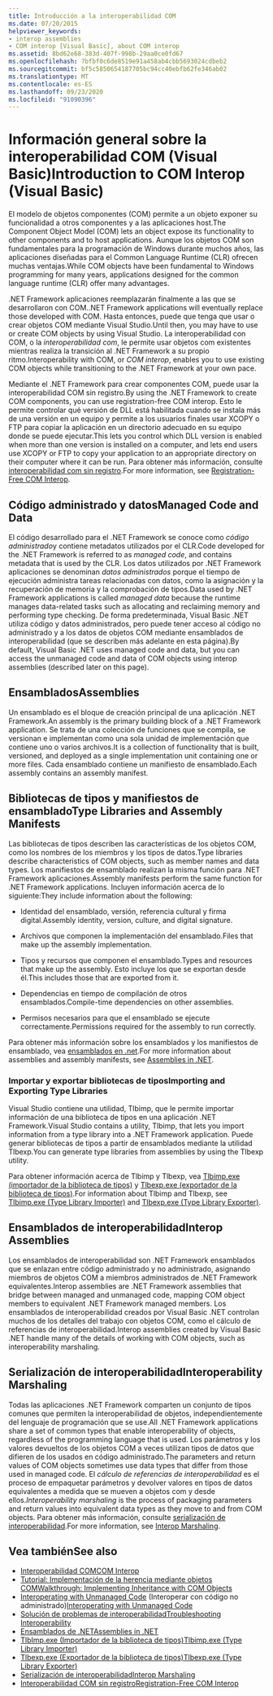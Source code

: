 ```yaml
---
title: Introducción a la interoperabilidad COM
ms.date: 07/20/2015
helpviewer_keywords:
- interop assemblies
- COM interop [Visual Basic], about COM interop
ms.assetid: 8bd62e68-383d-407f-998b-29aa0ce0fd67
ms.openlocfilehash: 7bfbf0c6de8519e91a458ab4cbb5693024cdbeb2
ms.sourcegitcommit: bf5c5850654187705bc94cc40ebfb62fe346ab02
ms.translationtype: MT
ms.contentlocale: es-ES
ms.lasthandoff: 09/23/2020
ms.locfileid: "91090396"
---
```

# <a name="introduction-to-com-interop-visual-basic"></a><span data-ttu-id="72b28-102">Información general sobre la interoperabilidad COM (Visual Basic)</span><span class="sxs-lookup"><span data-stu-id="72b28-102">Introduction to COM Interop (Visual Basic)</span></span>

<span data-ttu-id="72b28-103">El modelo de objetos componentes (COM) permite a un objeto exponer su funcionalidad a otros componentes y a las aplicaciones host.</span><span class="sxs-lookup"><span data-stu-id="72b28-103">The Component Object Model (COM) lets an object expose its functionality to other components and to host applications.</span></span> <span data-ttu-id="72b28-104">Aunque los objetos COM son fundamentales para la programación de Windows durante muchos años, las aplicaciones diseñadas para el Common Language Runtime (CLR) ofrecen muchas ventajas.</span><span class="sxs-lookup"><span data-stu-id="72b28-104">While COM objects have been fundamental to Windows programming for many years, applications designed for the common language runtime (CLR) offer many advantages.</span></span>  
  
 <span data-ttu-id="72b28-105">.NET Framework aplicaciones reemplazarán finalmente a las que se desarrollaron con COM.</span><span class="sxs-lookup"><span data-stu-id="72b28-105">.NET Framework applications will eventually replace those developed with COM.</span></span> <span data-ttu-id="72b28-106">Hasta entonces, puede que tenga que usar o crear objetos COM mediante Visual Studio.</span><span class="sxs-lookup"><span data-stu-id="72b28-106">Until then, you may have to use or create COM objects by using Visual Studio.</span></span> <span data-ttu-id="72b28-107">La interoperabilidad con COM, o la *interoperabilidad com*, le permite usar objetos com existentes mientras realiza la transición al .NET Framework a su propio ritmo.</span><span class="sxs-lookup"><span data-stu-id="72b28-107">Interoperability with COM, or *COM interop*, enables you to use existing COM objects while transitioning to the .NET Framework at your own pace.</span></span>  
  
 <span data-ttu-id="72b28-108">Mediante el .NET Framework para crear componentes COM, puede usar la interoperabilidad COM sin registro.</span><span class="sxs-lookup"><span data-stu-id="72b28-108">By using the .NET Framework to create COM components, you can use registration-free COM interop.</span></span> <span data-ttu-id="72b28-109">Esto le permite controlar qué versión de DLL está habilitada cuando se instala más de una versión en un equipo y permite a los usuarios finales usar XCOPY o FTP para copiar la aplicación en un directorio adecuado en su equipo donde se puede ejecutar.</span><span class="sxs-lookup"><span data-stu-id="72b28-109">This lets you control which DLL version is enabled when more than one version is installed on a computer, and lets end users use XCOPY or FTP to copy your application to an appropriate directory on their computer where it can be run.</span></span> <span data-ttu-id="72b28-110">Para obtener más información, consulte [interoperabilidad com sin registro](../../../framework/interop/registration-free-com-interop.md).</span><span class="sxs-lookup"><span data-stu-id="72b28-110">For more information, see [Registration-Free COM Interop](../../../framework/interop/registration-free-com-interop.md).</span></span>  
  
## <a name="managed-code-and-data"></a><span data-ttu-id="72b28-111">Código administrado y datos</span><span class="sxs-lookup"><span data-stu-id="72b28-111">Managed Code and Data</span></span>  

 <span data-ttu-id="72b28-112">El código desarrollado para el .NET Framework se conoce como *código administrado*y contiene metadatos utilizados por el CLR.</span><span class="sxs-lookup"><span data-stu-id="72b28-112">Code developed for the .NET Framework is referred to as *managed code*, and contains metadata that is used by the CLR.</span></span> <span data-ttu-id="72b28-113">Los datos utilizados por .NET Framework aplicaciones se denominan *datos administrados* porque el tiempo de ejecución administra tareas relacionadas con datos, como la asignación y la recuperación de memoria y la comprobación de tipos.</span><span class="sxs-lookup"><span data-stu-id="72b28-113">Data used by .NET Framework applications is called *managed data* because the runtime manages data-related tasks such as allocating and reclaiming memory and performing type checking.</span></span> <span data-ttu-id="72b28-114">De forma predeterminada, Visual Basic .NET utiliza código y datos administrados, pero puede tener acceso al código no administrado y a los datos de objetos COM mediante ensamblados de interoperabilidad (que se describen más adelante en esta página).</span><span class="sxs-lookup"><span data-stu-id="72b28-114">By default, Visual Basic .NET uses managed code and data, but you can access the unmanaged code and data of COM objects using interop assemblies (described later on this page).</span></span>  
  
## <a name="assemblies"></a><span data-ttu-id="72b28-115">Ensamblados</span><span class="sxs-lookup"><span data-stu-id="72b28-115">Assemblies</span></span>  

 <span data-ttu-id="72b28-116">Un ensamblado es el bloque de creación principal de una aplicación .NET Framework.</span><span class="sxs-lookup"><span data-stu-id="72b28-116">An assembly is the primary building block of a .NET Framework application.</span></span> <span data-ttu-id="72b28-117">Se trata de una colección de funciones que se compila, se versionan e implementan como una sola unidad de implementación que contiene uno o varios archivos.</span><span class="sxs-lookup"><span data-stu-id="72b28-117">It is a collection of functionality that is built, versioned, and deployed as a single implementation unit containing one or more files.</span></span> <span data-ttu-id="72b28-118">Cada ensamblado contiene un manifiesto de ensamblado.</span><span class="sxs-lookup"><span data-stu-id="72b28-118">Each assembly contains an assembly manifest.</span></span>  
  
## <a name="type-libraries-and-assembly-manifests"></a><span data-ttu-id="72b28-119">Bibliotecas de tipos y manifiestos de ensamblado</span><span class="sxs-lookup"><span data-stu-id="72b28-119">Type Libraries and Assembly Manifests</span></span>  

 <span data-ttu-id="72b28-120">Las bibliotecas de tipos describen las características de los objetos COM, como los nombres de los miembros y los tipos de datos.</span><span class="sxs-lookup"><span data-stu-id="72b28-120">Type libraries describe characteristics of COM objects, such as member names and data types.</span></span> <span data-ttu-id="72b28-121">Los manifiestos de ensamblado realizan la misma función para .NET Framework aplicaciones.</span><span class="sxs-lookup"><span data-stu-id="72b28-121">Assembly manifests perform the same function for .NET Framework applications.</span></span> <span data-ttu-id="72b28-122">Incluyen información acerca de lo siguiente:</span><span class="sxs-lookup"><span data-stu-id="72b28-122">They include information about the following:</span></span>  
  
- <span data-ttu-id="72b28-123">Identidad del ensamblado, versión, referencia cultural y firma digital.</span><span class="sxs-lookup"><span data-stu-id="72b28-123">Assembly identity, version, culture, and digital signature.</span></span>  
  
- <span data-ttu-id="72b28-124">Archivos que componen la implementación del ensamblado.</span><span class="sxs-lookup"><span data-stu-id="72b28-124">Files that make up the assembly implementation.</span></span>  
  
- <span data-ttu-id="72b28-125">Tipos y recursos que componen el ensamblado.</span><span class="sxs-lookup"><span data-stu-id="72b28-125">Types and resources that make up the assembly.</span></span> <span data-ttu-id="72b28-126">Esto incluye los que se exportan desde él.</span><span class="sxs-lookup"><span data-stu-id="72b28-126">This includes those that are exported from it.</span></span>  
  
- <span data-ttu-id="72b28-127">Dependencias en tiempo de compilación de otros ensamblados.</span><span class="sxs-lookup"><span data-stu-id="72b28-127">Compile-time dependencies on other assemblies.</span></span>  
  
- <span data-ttu-id="72b28-128">Permisos necesarios para que el ensamblado se ejecute correctamente.</span><span class="sxs-lookup"><span data-stu-id="72b28-128">Permissions required for the assembly to run correctly.</span></span>  
  
 <span data-ttu-id="72b28-129">Para obtener más información sobre los ensamblados y los manifiestos de ensamblado, vea [ensamblados en .net](../../../standard/assembly/index.md).</span><span class="sxs-lookup"><span data-stu-id="72b28-129">For more information about assemblies and assembly manifests, see [Assemblies in .NET](../../../standard/assembly/index.md).</span></span>  
  
### <a name="importing-and-exporting-type-libraries"></a><span data-ttu-id="72b28-130">Importar y exportar bibliotecas de tipos</span><span class="sxs-lookup"><span data-stu-id="72b28-130">Importing and Exporting Type Libraries</span></span>  

 <span data-ttu-id="72b28-131">Visual Studio contiene una utilidad, Tlbimp, que le permite importar información de una biblioteca de tipos en una aplicación .NET Framework.</span><span class="sxs-lookup"><span data-stu-id="72b28-131">Visual Studio contains a utility, Tlbimp, that lets you import information from a type library into a .NET Framework application.</span></span> <span data-ttu-id="72b28-132">Puede generar bibliotecas de tipos a partir de ensamblados mediante la utilidad Tlbexp.</span><span class="sxs-lookup"><span data-stu-id="72b28-132">You can generate type libraries from assemblies by using the Tlbexp utility.</span></span>  
  
 <span data-ttu-id="72b28-133">Para obtener información acerca de Tlbimp y Tlbexp, vea [Tlbimp.exe (importador de la biblioteca de tipos)](../../../framework/tools/tlbimp-exe-type-library-importer.md) y [Tlbexp.exe (exportador de la biblioteca de tipos)](../../../framework/tools/tlbexp-exe-type-library-exporter.md).</span><span class="sxs-lookup"><span data-stu-id="72b28-133">For information about Tlbimp and Tlbexp, see [Tlbimp.exe (Type Library Importer)](../../../framework/tools/tlbimp-exe-type-library-importer.md) and [Tlbexp.exe (Type Library Exporter)](../../../framework/tools/tlbexp-exe-type-library-exporter.md).</span></span>  
  
## <a name="interop-assemblies"></a><span data-ttu-id="72b28-134">Ensamblados de interoperabilidad</span><span class="sxs-lookup"><span data-stu-id="72b28-134">Interop Assemblies</span></span>  

 <span data-ttu-id="72b28-135">Los ensamblados de interoperabilidad son .NET Framework ensamblados que se enlazan entre código administrado y no administrado, asignando miembros de objetos COM a miembros administrados de .NET Framework equivalentes.</span><span class="sxs-lookup"><span data-stu-id="72b28-135">Interop assemblies are .NET Framework assemblies that bridge between managed and unmanaged code, mapping COM object members to equivalent .NET Framework managed members.</span></span> <span data-ttu-id="72b28-136">Los ensamblados de interoperabilidad creados por Visual Basic .NET controlan muchos de los detalles del trabajo con objetos COM, como el cálculo de referencias de interoperabilidad.</span><span class="sxs-lookup"><span data-stu-id="72b28-136">Interop assemblies created by Visual Basic .NET handle many of the details of working with COM objects, such as interoperability marshaling.</span></span>  
  
## <a name="interoperability-marshaling"></a><span data-ttu-id="72b28-137">Serialización de interoperabilidad</span><span class="sxs-lookup"><span data-stu-id="72b28-137">Interoperability Marshaling</span></span>  

 <span data-ttu-id="72b28-138">Todas las aplicaciones .NET Framework comparten un conjunto de tipos comunes que permiten la interoperabilidad de objetos, independientemente del lenguaje de programación que se use.</span><span class="sxs-lookup"><span data-stu-id="72b28-138">All .NET Framework applications share a set of common types that enable interoperability of objects, regardless of the programming language that is used.</span></span> <span data-ttu-id="72b28-139">Los parámetros y los valores devueltos de los objetos COM a veces utilizan tipos de datos que difieren de los usados en código administrado.</span><span class="sxs-lookup"><span data-stu-id="72b28-139">The parameters and return values of COM objects sometimes use data types that differ from those used in managed code.</span></span> <span data-ttu-id="72b28-140">El *cálculo de referencias de interoperabilidad* es el proceso de empaquetar parámetros y devolver valores en tipos de datos equivalentes a medida que se mueven a objetos com y desde ellos.</span><span class="sxs-lookup"><span data-stu-id="72b28-140">*Interoperability marshaling* is the process of packaging parameters and return values into equivalent data types as they move to and from COM objects.</span></span> <span data-ttu-id="72b28-141">Para obtener más información, consulte [serialización de interoperabilidad](../../../framework/interop/interop-marshaling.md).</span><span class="sxs-lookup"><span data-stu-id="72b28-141">For more information, see [Interop Marshaling](../../../framework/interop/interop-marshaling.md).</span></span>  
  
## <a name="see-also"></a><span data-ttu-id="72b28-142">Vea también</span><span class="sxs-lookup"><span data-stu-id="72b28-142">See also</span></span>

- [<span data-ttu-id="72b28-143">Interoperabilidad COM</span><span class="sxs-lookup"><span data-stu-id="72b28-143">COM Interop</span></span>](index.md)
- [<span data-ttu-id="72b28-144">Tutorial: Implementación de la herencia mediante objetos COM</span><span class="sxs-lookup"><span data-stu-id="72b28-144">Walkthrough: Implementing Inheritance with COM Objects</span></span>](walkthrough-implementing-inheritance-with-com-objects.md)
- <span data-ttu-id="72b28-145">[Interoperating with Unmanaged Code](../../../framework/interop/index.md) (Interoperar con código no administrado)</span><span class="sxs-lookup"><span data-stu-id="72b28-145">[Interoperating with Unmanaged Code](../../../framework/interop/index.md)</span></span>
- [<span data-ttu-id="72b28-146">Solución de problemas de interoperabilidad</span><span class="sxs-lookup"><span data-stu-id="72b28-146">Troubleshooting Interoperability</span></span>](troubleshooting-interoperability.md)
- [<span data-ttu-id="72b28-147">Ensamblados de .NET</span><span class="sxs-lookup"><span data-stu-id="72b28-147">Assemblies in .NET</span></span>](../../../standard/assembly/index.md)
- [<span data-ttu-id="72b28-148">TlbImp.exe (Importador de la biblioteca de tipos)</span><span class="sxs-lookup"><span data-stu-id="72b28-148">Tlbimp.exe (Type Library Importer)</span></span>](../../../framework/tools/tlbimp-exe-type-library-importer.md)
- [<span data-ttu-id="72b28-149">Tlbexp.exe (Exportador de la biblioteca de tipos)</span><span class="sxs-lookup"><span data-stu-id="72b28-149">Tlbexp.exe (Type Library Exporter)</span></span>](../../../framework/tools/tlbexp-exe-type-library-exporter.md)
- [<span data-ttu-id="72b28-150">Serialización de interoperabilidad</span><span class="sxs-lookup"><span data-stu-id="72b28-150">Interop Marshaling</span></span>](../../../framework/interop/interop-marshaling.md)
- [<span data-ttu-id="72b28-151">Interoperabilidad COM sin registro</span><span class="sxs-lookup"><span data-stu-id="72b28-151">Registration-Free COM Interop</span></span>](../../../framework/interop/registration-free-com-interop.md)
